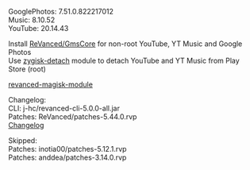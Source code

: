 GooglePhotos: 7.51.0.822217012  
Music: 8.10.52  
YouTube: 20.14.43  

Install [ReVanced/GmsCore](https://github.com/ReVanced/GmsCore/releases) for non-root YouTube, YT Music and Google Photos  
Use [zygisk-detach](https://github.com/j-hc/zygisk-detach) module to detach YouTube and YT Music from Play Store (root)  

[revanced-magisk-module](https://github.com/Lassie111/revanced-magisk-module)  

Changelog:  
CLI: j-hc/revanced-cli-5.0.0-all.jar  
Patches: ReVanced/patches-5.44.0.rvp  
[Changelog](https://github.com/ReVanced/revanced-patches/releases/tag/v5.44.0)  

Skipped:  
Patches: inotia00/patches-5.12.1.rvp            
Patches: anddea/patches-3.14.0.rvp    
